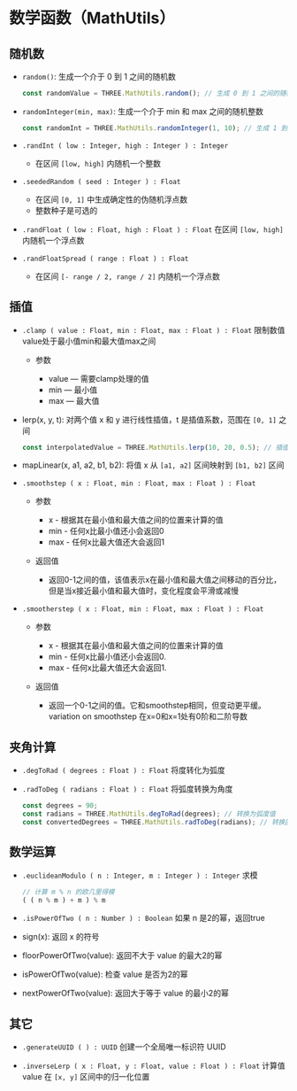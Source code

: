# 数学函数（MathUtils）

## 随机数

+ `random()`: 生成一个介于 0 到 1 之间的随机数

  ```js
  const randomValue = THREE.MathUtils.random(); // 生成 0 到 1 之间的随机数
  ```

+ `randomInteger(min, max)`: 生成一个介于 min 和 max 之间的随机整数

  ```js
  const randomInt = THREE.MathUtils.randomInteger(1, 10); // 生成 1 到 10 之间的随机整数
  ```

+ `.randInt ( low : Integer, high : Integer ) : Integer`

  + 在区间 `[low, high]` 内随机一个整数

+ `.seededRandom ( seed : Integer ) : Float`

  + 在区间 `[0, 1]` 中生成确定性的伪随机浮点数
  + 整数种子是可选的

+ `.randFloat ( low : Float, high : Float ) : Float` 在区间 `[low, high]` 内随机一个浮点数

+ `.randFloatSpread ( range : Float ) : Float`

  + 在区间 `[- range / 2, range / 2]` 内随机一个浮点数

## 插值

+ `.clamp ( value : Float, min : Float, max : Float ) : Float` 限制数值value处于最小值min和最大值max之间

  + 参数

    + value — 需要clamp处理的值
    + min — 最小值
    + max — 最大值

+ lerp(x, y, t): 对两个值 x 和 y 进行线性插值，t 是插值系数，范围在 `[0, 1]` 之间

  ```js
  const interpolatedValue = THREE.MathUtils.lerp(10, 20, 0.5); // 插值结果为 15
  ```

+ mapLinear(x, a1, a2, b1, b2): 将值 x 从 `[a1, a2]` 区间映射到 `[b1, b2]` 区间

+ `.smoothstep ( x : Float, min : Float, max : Float ) : Float`

  + 参数

    + x - 根据其在最小值和最大值之间的位置来计算的值
    + min - 任何x比最小值还小会返回0
    + max - 任何x比最大值还大会返回1

  + 返回值

    + 返回0-1之间的值，该值表示x在最小值和最大值之间移动的百分比，但是当x接近最小值和最大值时，变化程度会平滑或减慢

+ `.smootherstep ( x : Float, min : Float, max : Float ) : Float`

  + 参数

    + x - 根据其在最小值和最大值之间的位置来计算的值
    + min - 任何x比最小值还小会返回0.
    + max - 任何x比最大值还大会返回1.

  + 返回值

    + 返回一个0-1之间的值。它和smoothstep相同，但变动更平缓。variation on smoothstep 在x=0和x=1处有0阶和二阶导数

## 夹角计算

+ `.degToRad ( degrees : Float ) : Float` 将度转化为弧度

+ `.radToDeg ( radians : Float ) : Float` 将弧度转换为角度

  ```js
  const degrees = 90;
  const radians = THREE.MathUtils.degToRad(degrees); // 转换为弧度值
  const convertedDegrees = THREE.MathUtils.radToDeg(radians); // 转换回角度值
  ```

## 数学运算

+ `.euclideanModulo ( n : Integer, m : Integer ) : Integer` 求模

  ```js
  // 计算 m % n 的欧几里得模
  ( ( n % m ) + m ) % m
  ```

+ `.isPowerOfTwo ( n : Number ) : Boolean` 如果 n 是2的幂，返回true

+ sign(x): 返回 x 的符号

+ floorPowerOfTwo(value): 返回不大于 value 的最大2的幂
+ isPowerOfTwo(value): 检查 value 是否为2的幂
+ nextPowerOfTwo(value): 返回大于等于 value 的最小2的幂

## 其它

+ `.generateUUID ( ) : UUID` 创建一个全局唯一标识符 UUID

+ `.inverseLerp ( x : Float, y : Float, value : Float ) : Float` 计算值 value 在 `[x, y]` 区间中的归一化位置







